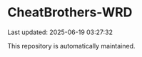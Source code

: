 # CheatBrothers-WRD

Last updated: 2025-06-19 03:27:32

This repository is automatically maintained.
